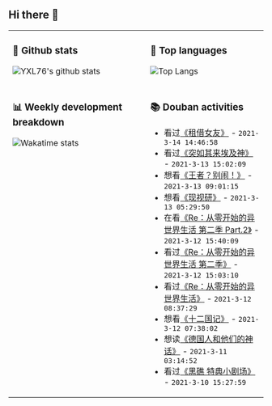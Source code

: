 ## Hi there 👋

<table>
<tr>
<td valign="top" width="54%">

### 🔭 Github stats

![YXL76's github stats](https://github-readme-stats.yxl76.vercel.app/api?username=YXL76&count_private=true&show_icons=true&include_all_commits=true&theme=tokyonight&line_height=28)

</td>

<td valign="top" width="46%">

### 🌱 Top languages

![Top Langs](https://github-readme-stats.yxl76.vercel.app/api/top-langs/?username=YXL76&layout=compact&theme=tokyonight&langs_count=10&hide=HTML,CSS,SCSS)

</td>
</tr>
<tr>
<td valign="top" width="54%">

### 📊 Weekly development breakdown

![Wakatime stats](https://github-readme-stats.yxl76.vercel.app/api/wakatime?username=YXL76&layout=compact&theme=tokyonight)


</td>
<td valign="top" width="46%">

### 📚 Douban activities

- 看过[《租借女友》](http://movie.douban.com/subject/34929896/) - `2021-3-14 14:46:58`
- 看过[《突如其来埃及神》](http://movie.douban.com/subject/35043416/) - `2021-3-13 15:02:09`
- 想看[《王者？别闹！》](http://movie.douban.com/subject/30382711/) - `2021-3-13 09:01:15`
- 想看[《现视研》](http://movie.douban.com/subject/1457575/) - `2021-3-13 05:29:50`
- 在看[《Re：从零开始的异世界生活 第二季 Part.2》](http://movie.douban.com/subject/35213072/) - `2021-3-12 15:40:09`
- 看过[《Re：从零开始的异世界生活 第二季》](http://movie.douban.com/subject/30353116/) - `2021-3-12 15:03:10`
- 看过[《Re：从零开始的异世界生活》](http://movie.douban.com/subject/26575153/) - `2021-3-12 08:37:29`
- 想看[《十二国记》](http://movie.douban.com/subject/1394510/) - `2021-3-12 07:38:02`
- 想读[《德国人和他们的神话》](https://book.douban.com/subject/27015659/) - `2021-3-11 03:14:52`
- 看过[《黑礁 特典小剧场》](http://movie.douban.com/subject/25772507/) - `2021-3-10 15:27:59`

</td>
</tr>
</table>

<!--
**YXL76/YXL76** is a ✨ _special_ ✨ repository because its `README.md` (this file) appears on your GitHub profile.

Here are some ideas to get you started:

- 🔭 I’m currently working on ...
- 🌱 I’m currently learning ...
- 👯 I’m looking to collaborate on ...
- 🤔 I’m looking for help with ...
- 💬 Ask me about ...
- 📫 How to reach me: ...
- 😄 Pronouns: ...
- ⚡ Fun fact: ...
-->
